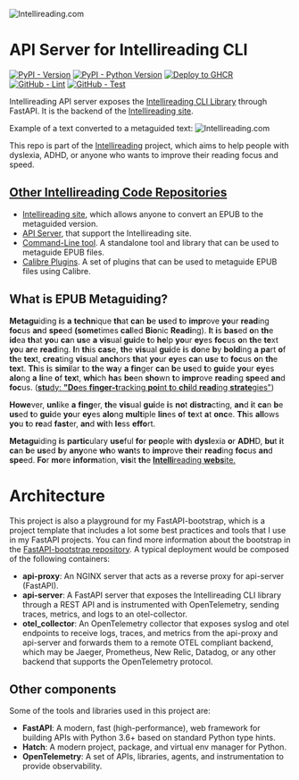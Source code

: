 ![Intellireading.com](https://go.hugobatista.com/ghraw/intellireading-www/main/src/img/intellireading.png)
# API Server for Intellireading CLI

[![PyPI - Version](https://img.shields.io/pypi/v/intellireading-cli.svg)](https://pypi.org/project/intellireading-cli)
[![PyPI - Python Version](https://img.shields.io/pypi/pyversions/intellireading-cli.svg)](https://pypi.org/project/intellireading-cli)
[![Deploy to GHCR](https://go.hugobatista.com/gh/intellireading-api_server/actions/workflows/build-and-publish-to-ghcr.yml/badge.svg)](https://go.hugobatista.com/gh/intellireading-api_server/actions/workflows/build-and-publish-to-ghcr.yml)
[![GitHub - Lint](https://go.hugobatista.com/gh/intellireading-api_server/actions/workflows/lint.yml/badge.svg)](https://go.hugobatista.com/gh/intellireading-api_server/actions/workflows/lint.yml)
[![GitHub - Test](https://go.hugobatista.com/gh/intellireading-api_server/actions/workflows/test.yml/badge.svg)](https://go.hugobatista.com/gh/intellireading-api_server/actions/workflows/test.yml)

Intellireading API server exposes the [Intellireading CLI Library](https://go.hugobatista.com/gh/intellireading-cli) through FastAPI. It is the backend of the [Intellireading site](https://intellireading.com/).

Example of a text converted to a metaguided text:
![Intellireading.com](https://go.hugobatista.com/ghraw/intellireading-www/main/src/img/sample.png) 


This repo is part of the [Intellireading](https://intellireading.com/) project, which aims to help people with dyslexia, ADHD, or anyone who wants to improve their reading focus and speed. 

## [Other Intellireading Code Repositories](https://go.hugobatista.com/ghstars/lists/intellireading)
- [Intellireading site](https://go.hugobatista.com/gh/intellireading-www), which allows anyone to convert an EPUB to the metaguided version.
- [API Server](https://go.hugobatista.com/gh/intellireading-api_server), that support the Intellireading site.
- [Command-Line tool](https://go.hugobatista.com/gh/intellireading-cli). A standalone tool and library that can be used to metaguide EPUB files.
- [Calibre Plugins](https://go.hugobatista.com/gh/intellireading-calibre-plugins). A set of plugins that can be used to metaguide EPUB files using Calibre.


## What is EPUB Metaguiding?
**Metagu**iding **i**s **a** **techn**ique **th**at **ca**n **b**e **us**ed **t**o **impr**ove **yo**ur **read**ing **foc**us **an**d **spe**ed **(some**times **cal**led **Bio**nic **Readi**ng). **I**t **i**s **bas**ed **o**n **th**e **id**ea **th**at **yo**u **ca**n **us**e **a** **vis**ual **gui**de **t**o **he**lp **yo**ur **ey**es **foc**us **o**n **th**e **te**xt **yo**u **ar**e **read**ing. **I**n **th**is **cas**e, **th**e **vis**ual **gui**de **i**s **do**ne **b**y **bold**ing **a** **pa**rt **o**f **th**e **tex**t, **crea**ting **vis**ual **anch**ors **th**at **yo**ur **ey**es **ca**n **us**e **t**o **foc**us **o**n **th**e **tex**t. **Th**is **i**s **simi**lar **t**o **th**e **wa**y **a** **fin**ger **ca**n **b**e **us**ed **t**o **gui**de **yo**ur **ey**es **alo**ng **a** **li**ne **o**f **tex**t, **whi**ch **ha**s **be**en **sho**wn **t**o **impr**ove **read**ing **spe**ed **an**d **foc**us. ([**stu**dy: **"Do**es **finger-t**racking **poi**nt **t**o **chi**ld **read**ing **strate**gies"](https://ceur-ws.org/Vol-2769/paper_60.pdf))

**Howe**ver, **unl**ike **a** **fing**er, **th**e **vis**ual **gui**de **i**s **no**t **distra**cting, **an**d **i**t **ca**n **b**e **us**ed **t**o **gui**de **yo**ur **ey**es **alo**ng **mult**iple **lin**es **o**f **te**xt **a**t **onc**e. **Th**is **all**ows **yo**u **t**o **re**ad **fast**er, **an**d **wi**th **le**ss **effo**rt.

**Metagu**iding **i**s **partic**ulary **use**ful **fo**r **peo**ple **wi**th **dysl**exia **o**r **ADH**D, **bu**t **i**t **ca**n **b**e **us**ed **b**y **any**one **wh**o **wan**ts **t**o **impr**ove **the**ir **read**ing **foc**us **an**d **spe**ed. **Fo**r **mo**re **inform**ation, **vis**it **th**e [**Intelli**reading **webs**ite.](https://intellireading.com/)

# Architecture
This project is also a playground for my FastAPI-bootstrap, which is a project template that includes a lot some best practices and tools that I use in my FastAPI projects. You can find more information about the bootstrap in the [FastAPI-bootstrap repository](https://go.hugobatista.com/gh/fastapi-bootstrap).
A typical deployment would be composed of the following containers:
- **api-proxy**: An NGINX server that acts as a reverse proxy for api-server (FastAPI). 
- **api-server**: A FastAPI server that exposes the Intellireading CLI library through a REST API and is instrumented with OpenTelemetry, sending traces, metrics, and logs to an otel-collector.
- **otel_collector**: An OpenTelemetry collector that exposes syslog and otel endpoints to receive logs, traces, and metrics from the api-proxy and api-server and forwards them to a remote OTEL compliant backend, which may be Jaeger, Prometheus, New Relic, Datadog, or any other backend that supports the OpenTelemetry protocol.
 
## Other components
Some of the tools and libraries used in this project are:
- **FastAPI**: A modern, fast (high-performance), web framework for building APIs with Python 3.6+ based on standard Python type hints.
- **Hatch**: A modern project, package, and virtual env manager for Python.
- **OpenTelemetry**: A set of APIs, libraries, agents, and instrumentation to provide observability.